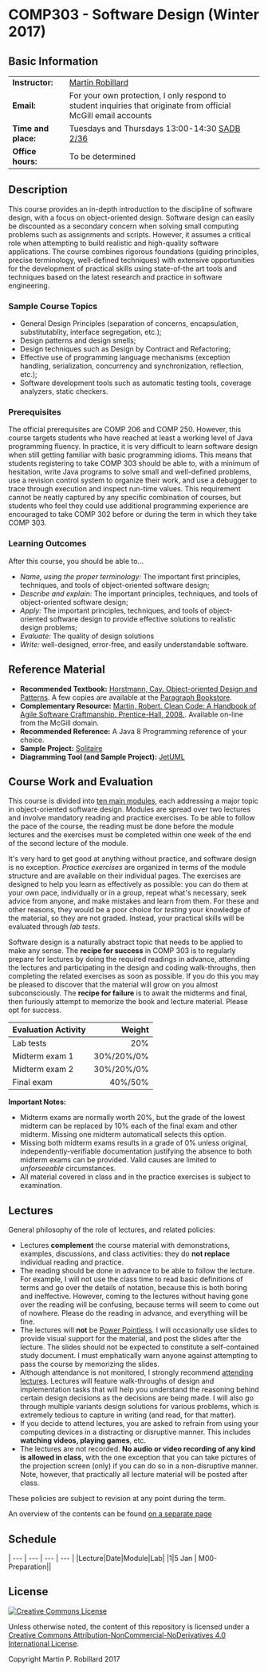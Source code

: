 # COMP303 - Software Design (Winter 2017)

## Basic Information
| |  |
| --- |---|
|**Instructor:** |[Martin Robillard](http://www.cs.mcgill.ca/~martin)|
|**Email:** |For your own protection, I only respond to student inquiries that originate from official McGill email accounts |
|**Time and place:** |Tuesdays and Thursdays 13:00-14:30 [SADB 2/36](http://maps.mcgill.ca)|
|**Office hours:** |To be determined|

## Description
This course provides an in-depth introduction to the discipline of software design, with a focus on object-oriented design. Software design can easily be discounted as a secondary concern when solving small computing problems such as assignments and scripts. However, it assumes a critical role when attempting to build realistic and high-quality software applications. The course 
combines rigorous foundations (guiding principles, precise terminology, well-defined techniques) with extensive opportunities for the development of practical skills using state-of-the art tools and techniques based on the latest research and practice in software engineering. 

### Sample Course Topics
* General Design Principles (separation of concerns, encapsulation, substitutablity, interface segregation, etc.);
* Design patterns and design smells;
* Design techniques such as Design by Contract and Refactoring;
* Effective use of programming language mechanisms (exception handling, serialization, concurrency and synchronization, reflection, etc.);
* Software development tools such as automatic testing tools, coverage analyzers, static checkers. 

### Prerequisites
The official prerequisites are COMP 206 and COMP 250. However, this course targets students who have reached at least a working level of Java programming fluency. In practice, it is very difficult to learn software design when still getting familiar with basic programming idioms. This means that students registering to take COMP 303 should be able to, with a minimum of hesitation, write Java programs to solve small and well-defined problems, use a revision control system to organize their work, and use a debugger to trace through execution and inspect run-time values. This requirement cannot be neatly captured by any specific combination of courses, but students who feel they could use additional programming experience are encouraged to take COMP 302 before or during the term in which they take COMP 303.

### Learning Outcomes
After this course, you should be able to... 

* *Name, using the proper terminology:* The important first principles, techniques, and tools of object-oriented software design;
* *Describe and explain:* The important principles, techniques, and tools of object-oriented software design;
* *Apply:* The important principles, techniques, and tools of object-oriented software design to provide effective solutions to realistic design problems;
* *Evaluate:* The quality of design solutions
* *Write:* well-designed, error-free, and easily understandable software.

## Reference Material

* **Recommended Textbook:** [Horstmann, Cay. Object-oriented Design and Patterns](http://www.bookdepository.com/Object-oriented-Design-Patterns-Cay-Horstmann/9780471744870). A few copies are available at the [Paragraph Bookstore](http://www.paragraphbooks.com).
* **Complementary Resource:** [Martin, Robert. Clean Code: A Handbook of Agile Software Craftmanship. Prentice-Hall, 2008.](http://proquest.safaribooksonline.com/9780136083238?tocview=true). Available on-line from the McGill domain. 
* **Recommended Reference:** A Java 8 Programming reference of your choice.
* **Sample Project:** [Solitaire](https://github.com/prmr/Solitaire)
* **Diagramming Tool (and Sample Project):** [JetUML](http://cs.mcgill.ca/~martin/jetuml/)

## Course Work and Evaluation

This course is divided into [ten main modules](Overview.md), each addressing a major topic in object-oriented software design. Modules are spread over two lectures and involve mandatory reading and practice exercises. To be able to follow the pace of the course, the reading must be done before the module lectures and the exercises must be completed within one week of the end of the second lecture of the module.

It's very hard to get good at anything without practice, and software design is no exception. *Practice exercises* are organized in terms of the module structure and are available on their individual pages. The exercises are designed to help you learn as effectively as possible: you can do them at your own pace, individually or in a group, repeat what's necessary, seek advice from anyone, and make mistakes and learn from them. For these and other reasons, they would be a poor choice for *testing* your knowledge of the material, so they are not graded. Instead, your practical skills will be evaluated through *lab tests*.

Software design is a naturally abstract topic that needs to be applied to make any sense. The **recipe for success** in COMP 303 is to regularly prepare for lectures by doing the required readings in advance, attending the lectures and participating in the design and coding walk-throughs, then completing the related exercises as soon as possible. If you do this you may be pleased to discover that the material will grow on you almost subconsciously. The **recipe for failure** is to await the midterms and final, then furiously attempt to memorize the book and lecture material. Please opt for success.

| Evaluation Activity | Weight |
| --- |---:|
|Lab tests	|20%|
|Midterm exam 1	|30%/20%/0%|
|Midterm exam 2	|30%/20%/0%|
|Final exam	    |40%/50%|

**Important Notes:**
* Midterm exams are normally worth 20%, but the grade of the lowest midterm can be replaced by 10% each of the final exam and other midterm. Missing one midterm automaticall selects this option.
* Missing both midterm exams results in a grade of 0% unless original, independently-verifiable documentation justifying the absence to both midterm exams can be provided. Valid causes are limited to *unforseeable* circumstances.
* All material covered in class and in the practice exercises is subject to examination.

## Lectures

General philosophy of the role of lectures, and related policies:

* Lectures **complement** the course material with
  demonstrations, examples, discussions, and class
  activities: they do **not replace** individual reading and practice.
* The reading should be done in advance to be able to follow the lecture. For example, I will not use the class time to read basic definitions of terms and go over the details of notation, because this is both boring and ineffective. However, coming to the lectures without having gone over the reading will be confusing, because terms will seem to come out of nowhere. Please do the reading in advance, and everything will be fine.
* The lectures will **not** be [Power Pointless](http://www.slate.com/articles/life/education/2014/03/powerpoint_in_higher_education_is_ruining_teaching.html). I will occasionally use slides to provide visual support for the material, and post the slides after the lecture. The slides should not be expected to constitute a self-contained study document. I must emphatically warn anyone against attempting to pass the course by memorizing the slides.
* Although attendance is not monitored, I strongly recommend [attending lectures](http://www.cs.mcgill.ca/~martin/blog/2015-12-27.html). Lectures will feature walk-throughs of design and implementation tasks that will help you understand the reasoning behind certain design decisions as the decisions are being made. I will also go through multiple variants design solutions for various problems, which is extremely tedious to capture in writing (and read, for that matter).
* If you decide to attend lectures, you are asked to refrain from using your computing devices in a distracting or disruptive manner. This includes **watching videos, playing games**, etc. 
* The lectures are not recorded. **No audio or video recording of any kind is allowed in class**, with the one exception that you can take pictures of the projection screen (only) if you can do so in a non-disruptive manner. Note, however, that practically all lecture material will be posted after class.

These policies are subject to revision at any point during the term.

An overview of the contents can be found [on a separate page](Overview.md)

## Schedule

| --- | --- | --- | --- |
|Lecture|Date|Module|Lab|
|1|5 Jan | M00-Preparation||

## License

<a rel="license" href="http://creativecommons.org/licenses/by-nc-nd/4.0/"><img alt="Creative Commons License" style="border-width:0" src="https://i.creativecommons.org/l/by-nc-nd/4.0/88x31.png" /></a>

Unless otherwise noted, the content of this repository is licensed under a <a rel="license" href="http://creativecommons.org/licenses/by-nc-nd/4.0/">Creative Commons Attribution-NonCommercial-NoDerivatives 4.0 International License</a>. 

Copyright Martin P. Robillard 2017